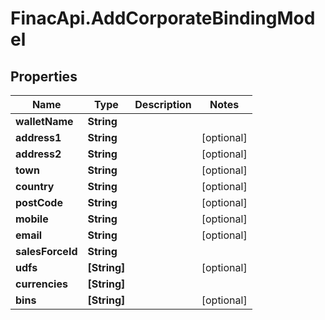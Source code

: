 # FinacApi.AddCorporateBindingModel

## Properties
Name | Type | Description | Notes
------------ | ------------- | ------------- | -------------
**walletName** | **String** |  | 
**address1** | **String** |  | [optional] 
**address2** | **String** |  | [optional] 
**town** | **String** |  | [optional] 
**country** | **String** |  | [optional] 
**postCode** | **String** |  | [optional] 
**mobile** | **String** |  | [optional] 
**email** | **String** |  | [optional] 
**salesForceId** | **String** |  | 
**udfs** | **[String]** |  | [optional] 
**currencies** | **[String]** |  | 
**bins** | **[String]** |  | [optional] 
